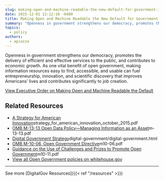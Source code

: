 ```yaml
---
slug: making-open-and-machine-readable-the-new-default-for-government-information
date: 2015-12-01 12:12:10 -0400
title: Making Open and Machine Readable the New Default for Government Information
summary: "Openness in government strengthens our democracy, promotes the delivery of efficient and effective services to the public, and contributes to economic growth. As one vital benefit of open government, making information resources easy to find, accessible, and usable can fuel entrepreneurship, innovation, and scientific discovery that improves Americans&#8217; lives and contributes significantly to job creation."
topics:
  - policy
authors:
  - apiazza
---
```


Openness in government strengthens our democracy, promotes the delivery of efficient and effective services to the public, and contributes to economic growth. As one vital benefit of open government, making information resources easy to find, accessible, and usable can fuel entrepreneurship, innovation, and scientific discovery that improves Americans&#8217; lives and contributes significantly to job creation.

[View Executive Order on Making Open and Machine Readable the Default](https://obamawhitehouse.archives.gov/the-press-office/2013/05/09/executive-order-making-open-and-machine-readable-new-default-government-)

## Related Resources

- [A Strategy for American Innovation](https://obamawhitehouse.archives.gov/sites/default/files/)strategy_for_american_innovation_october_2015.pdf
- [OMB M-13-13 Open Data Policy—Managing Information as an Asset](https://www.whitehouse.gov/sites/whitehouse.gov/files/omb/memoranda/2013/)m-13-13.pdf
- [Digital Government Strategy](https://obamawhitehouse.archives.gov/sites/default/files/omb/egov/)digital-government/digital-government.html
- [OMB M-10-06, Open Government Directive](https://www.whitehouse.gov/sites/whitehouse.gov/files/omb/memoranda/2010/)m10-06.pdf
- [Guidance on the Use of Challenges and Prizes to Promote Open Government](https://www.whitehouse.gov/sites/whitehouse.gov/files/omb/memoranda/2010/)m10-11.pdf
- [View all Open Government policies on whitehouse.gov](https://obamawhitehouse.archives.gov/open)

---

See more [DigitalGov Resources]({{< ref "/resources" >}})
